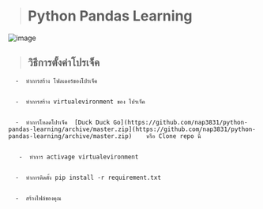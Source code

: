 > # Python Pandas Learning


![image](https://miro.medium.com/max/3288/1*QWL8FlOH8HACzfcMW6K8QA.png)&nbsp;&nbsp;&nbsp;&nbsp;

> ## วิธีการตั้งค่าโปรเจ็ค
      
      
      
      -  ทำการสร้าง โฟลเดอร์ของโปรเจ็ค 


      -  ทำการสร้าง virtualevironment ของ โปรเจ็ค

    
      -  ทำการโหลดโปรเจ็ค  [Duck Duck Go](https://github.com/nap3831/python-pandas-learning/archive/master.zip](https://github.com/nap3831/python-pandas-learning/archive/master.zip)    หรือ Clone repo นี้
      
      
       -  ทำการ activage virtualevironment


      -  ทำการติดตั้ง pip install -r requirement.txt


      -  สร้างไฟล์ของคุณ
  
  
 
